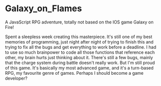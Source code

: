 # Galaxy_on_Flames
A JavaScript RPG adventure, totally not based on the IOS game Galaxy on Fire!

Spent a sleepless week creating this masterpiece. It's still one of my best memories of programming, just night after night of trying to finish this and trying to fix all the bugs and get everything to work before a deadline. I had to use so much brainpower to code all those functions that reference each other, my brain hurts just thinking about it. There's still a few bugs, mainly that the charge system during battle doesn't really work. But I'm still proud of this game. It's basically my most advanced game, and it's a turn-based RPG, my favourite genre of games. Perhaps I should become a game developer?
